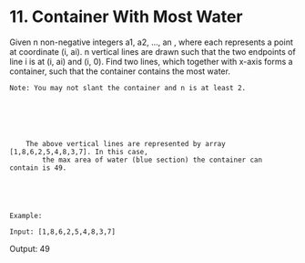 # 11. Container With Most Water

Given n non-negative integers a1, a2, ...,
        an , where each represents a point at coordinate (i, ai).
        n vertical lines are drawn such that the two endpoints of line i is at
        (i, ai) and (i, 0). Find two lines, which together with
        x-axis forms a container, such that the container contains the most water.

    Note: You may not slant the container and n is at least 2.

     

    

    
        The above vertical lines are represented by array [1,8,6,2,5,4,8,3,7]. In this case,
            the max area of water (blue section) the container can contain is 49.
        
    

     

    Example:

    Input: [1,8,6,2,5,4,8,3,7]
Output: 49
